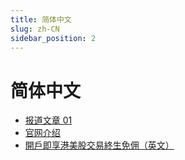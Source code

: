 ```yaml
---
title: 简体中文
slug: zh-CN
sidebar_position: 2
---
```



# 简体中文

- [报道文章 01](/zh-CN/posts/media_report_01)
- [官网介绍 ](/zh-CN/posts/official_infomation)
- [開戶即享港美股交易終生免佣（英文）](/zh-CN/posts/welcome_rewards)


